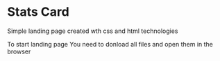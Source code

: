 # Stats Card

Simple landing page created wth css and html technologies

To start landing page You need to donload all files and open them in the browser
